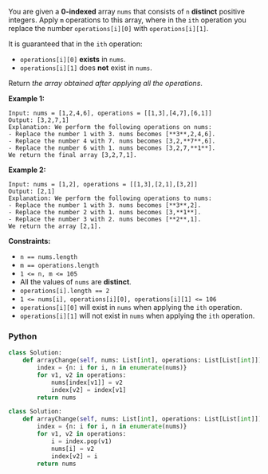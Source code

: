 You are given a  **0-indexed**  array  `nums`  that consists of  `n`  **distinct**  positive integers. Apply  `m`  operations to this array, where in the  `ith`  operation you replace the number  `operations[i][0]`  with  `operations[i][1]`.

It is guaranteed that in the  `ith`  operation:

-   `operations[i][0]`  **exists**  in  `nums`.
-   `operations[i][1]`  does  **not**  exist in  `nums`.

Return  _the array obtained after applying all the operations_.

**Example 1:**
```
Input: nums = [1,2,4,6], operations = [[1,3],[4,7],[6,1]]
Output: [3,2,7,1]
Explanation: We perform the following operations on nums:
- Replace the number 1 with 3. nums becomes [**3**,2,4,6].
- Replace the number 4 with 7. nums becomes [3,2,**7**,6].
- Replace the number 6 with 1. nums becomes [3,2,7,**1**].
We return the final array [3,2,7,1].
```

**Example 2:**
```
Input: nums = [1,2], operations = [[1,3],[2,1],[3,2]]
Output: [2,1]
Explanation: We perform the following operations to nums:
- Replace the number 1 with 3. nums becomes [**3**,2].
- Replace the number 2 with 1. nums becomes [3,**1**].
- Replace the number 3 with 2. nums becomes [**2**,1].
We return the array [2,1].
```

**Constraints:**

-   `n == nums.length`
-   `m == operations.length`
-   `1 <= n, m <= 105`
-   All the values of  `nums`  are  **distinct**.
-   `operations[i].length == 2`
-   `1 <= nums[i], operations[i][0], operations[i][1] <= 106`
-   `operations[i][0]`  will exist in  `nums`  when applying the  `ith`  operation.
-   `operations[i][1]`  will not exist in  `nums`  when applying the  `ith`  operation.


### Python

```python
class Solution:
    def arrayChange(self, nums: List[int], operations: List[List[int]]) -> List[int]:
        index = {n: i for i, n in enumerate(nums)}
        for v1, v2 in operations:
            nums[index[v1]] = v2
            index[v2] = index[v1]
        return nums
```

```python
class Solution:
    def arrayChange(self, nums: List[int], operations: List[List[int]]) -> List[int]:
        index = {n: i for i, n in enumerate(nums)}
        for v1, v2 in operations:
            i = index.pop(v1)
            nums[i] = v2
            index[v2] = i
        return nums
```